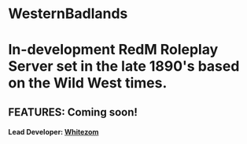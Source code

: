 # WesternBadlands
# In-development RedM Roleplay Server set in the late 1890's based on the Wild West times.

## FEATURES: Coming soon!











  
  
  
  
#### Lead Developer: [Whitezom](https://www.google.com)
